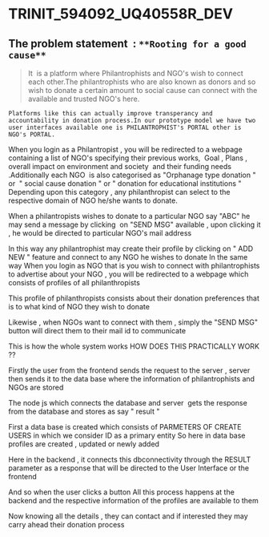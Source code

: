 # TRINIT_594092_UQ40558R_DEV
## The problem statement  : ```**Rooting for a good cause** ```

> It  is a platform where Philantrophists and NGO's wish to connect each other.The philantrophists who are also known as donors and so wish to donate a certain amount to social cause can connect with the available and trusted NGO's here.

`Platforms like this can actually improve transperancy and accountability in donation process.In our prototype model we have two user interfaces available one is PHILANTROPHIST's PORTAL other is NGO's PORTAL.`

When you login as a Philantropist , you will be redirected to a webpage containing a list of NGO's specifying their previous works,  Goal , Plans , overall impact on environment and society  and their funding needs .Additionally each NGO  is also categorised as "Orphanage type donation " or  " social cause donation " or " donation for educational institutions " 
Depending upon this category , any philanthropist can select to the respective domain of NGO he/she wants to donate.



When a philantropists wishes to donate to a particular NGO say "ABC" he may send a message by clicking  on "SEND MSG"
available , upon clicking it , he would be directed to particular NGO's mail address 

In this way any philantrophist may create their profile by clicking on " ADD NEW " feature and connect to any NGO he wishes to donate
In the same way 
When you login as NGO that is you wish to connect with philantrophists to advertise about your NGO , you will be redirected to a webpage which consists of profiles of all philanthropists 

This profile of philanthropists consists about their donation preferences that is to what kind of NGO they wish to donate 

Likewise , when NGOs want to connect with them , simply the "SEND MSG" button will direct them to their mail id to communicate 

This is how the whole system works
HOW DOES THIS PRACTICALLY WORK ?? 

Firstly the user from the frontend sends the request to the server , server then sends it to the data base where the information of philantrophists and NGOs are stored 

The node js which connects the database and server  gets the response from the database and stores as say " result " 

First a data base is created which consists of PARMETERS OF CREATE USERS in which we consider ID as a primary entity 
So here in data base profiles are created , updated or newly added 

Here in the backend , it connects this dbconnectivity through the RESULT parameter as a response that will be directed to the User Interface or the frontend 

And so when the user clicks a button 
All this process happens at the backend and the respective information of the profiles are available to them 

Now knowing all the details , they can contact and if interested they may carry ahead their donation process
